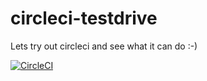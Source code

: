 # circleci-testdrive
Lets try out circleci and see what it can do :-)

[![CircleCI](https://circleci.com/gh/ichibrosan/circleci-testdrive/tree/master.svg?style=svg)](https://circleci.com/gh/ichibrosan/circleci-testdrive/tree/master)
